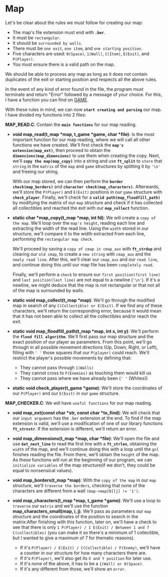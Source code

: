 # Map

Let's be clear about the rules we must follow for creating our map:

- The map's file extension must end with **`.ber`**.
- It must be `rectangular`.
- It should be `surrounded by walls`.
- There must be `one exit`, `one item`, and `one starting position`.
- Five characters are used: `0(Space)`, `1(Wall)`, `C(Item)`, `E(Exit)`, and `P(Player)`.
- You must ensure there is a valid path on the map.

We should be able to process any map as long as it does not contain duplicates of the exit or starting position and respects all the above rules.

In the event of any kind of error found in the file, the program must terminate and return "Error" followed by a message of your choice. For this, I have a function you can find on [GAME](https://github.com/MiMendiola/So_long/tree/main/Documentation/GAME.md).

With these rules in mind, we can now **`start creating and parsing`** our map. I have divided my functions into 2 files:

**MAP_READ.C**: Contain the **`main functions`** for our map reading.

- **void map_read(t_map *map, t_game *game, char *file)**: Is the most important function for our map reading, where we will call all other functions we have created. We'll first check the **`map's extension(map_ext)`**, then proceed to obtain the **`dimensions(map_dimensions)`** to use them when creating the copy. Next, we'll **`copy the map(map_copy)`** into a string and use **`ft_split`** to `store` that `string` in the `matrix` of the `map` and `game` structures by splitting it by `'\n'` and freeing our string.
    
    With our map stored, we can then perform the **`border check(map_borders)`** and **`character check(map_characters)`**. Afterwards, we'll store the `P(Player)` and `E(Exit)` positions in our `game` structure with **`check_player`**. Finally, we'll check for a **`valid path(map_floodfill_path)`** by modifying the matrix of our `map` structure and check if it has collected all collectibles and reached the exit with our **`map_collect`** function.
    
- **static char *map_copy(t_map *map, int fd)**: We will create a `copy of the map`. We'll loop over the `map's height`, reading each line and extracting the width of the read line. Using the `width` stored in our structure, we'll compare it to the width extracted from each line, performing the `rectangular map check`.
    
    We'll proceed by saving a `copy of cmap in cmap_aux` with **`ft_strdup`** and clearing our `old cmap`, to create a `new string` with `cmap_aux` and the `newly read line`. After this, we'll clear our `cmap_aux` and our `read line`, and continue doing this until our map file has been `completely read`.
    
    Finally, we'll perform a `check` to ensure our `first position(first line)` and `last position(last line)` are not equal to a newline (`'\n'`). If it's a newline, we might deduce that the map is not rectangular or that not all of the map is surrounded by walls.

- **static void map_collect(t_map *map)**: We'll go through the modified map in search of any `C(Collectible) or E(Exit)`. If we find any of these characters, we'll return the corresponding error, because it would mean that it has not been able to collect all the collectibles and/or reach the exit.

- **static void map_floodfill_path(t_map *map, int x, int y)**: We'll perform the **`flood fill algorithm`**. We'll first pass our map structure and the exact position of our player as parameters. From this point, we'll go through in all possible movement directions (Up, Down, Right, or Left), filling with `' '` those squares that our `P(player)` could reach. We'll restrict the player's possible movements by defining that:
    - They cannot pass through `1(Walls)`
    - They cannot cross to `F(Enemies)` as touching them would kill us
    - They cannot pass where we have already been (`' '` (Whites))

- **static void check_player(t_game *game)**: We'll store the coordinates of our `P(Player)` and our `E(Exit)` in our `game` structure.

**MAP_CHECKER.C**: We will have `useful functions` for our map reading.

- **void map_ext(const char *str, const char *to_find)**: We will check that our `input argument` has the `.ber` extension at the end. To find if the map extension is valid, we'll use a modification of one of our library functions **`ft_strnstr`**. If the extension is different, we'll return an error.

- **void map_dimensions(t_map *map, char *file)**: We'll open the file and use **`Get_next_line`** to read the first line with a **`ft_strlen`**, obtaining the `width` of the map, and we'll continue doing this with a loop until the `gnl` finishes reading the file. From there, we'll obtain the `height` of the map. As these functions will run at the beginning of our program, we can `initialize variables` of the map structure(if we don't, they could be equal to nonsensical values).

- **void map_borders(t_map *map)**: With the `copy of the map` in our `map` structure, we'll `traverse the borders`, checking that none of the characters are different from a wall `(map->map[0][j] != '1')`.

- **void map_characters(t_map *map, t_game *game)**: We'll use a loop to `traverse` our `matrix` and we'll use the function **map_characters_small(map, i, j)**. We'll pass as parameters our `map` structure and the coordinates of the position to search in the matrix:After finishing with this function, later on, we'll have a check to see that there is only `1 P(Player) / 1 E(Exit) / Between 1 and 7 C(collectibles)` (you can make it so there's a minimum of 1 collectible, but I wanted to give a maximum of 7 for thematic reasons).
    - If it's `P(Player) / E(Exit) / C(Collectible) / F(Enemy)`, we'll have a counter in our structure for how many characters there are.
    - If it's `P(Player)`, we'll also get its `X and Y position` for later use.
    - If it's none of the above, it has to be a `1(Wall) or 0(Space)`.
    - If it's any different from those, we'll show an `error`.